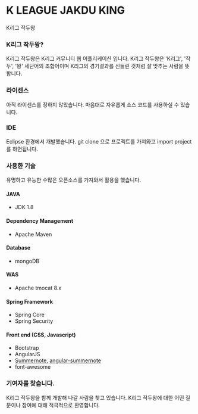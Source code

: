 K LEAGUE JAKDU KING
===================

K리그 작두왕


### K리그 작두왕?
K리그 작두왕은 K리그 커뮤니티 웹 어플리케이션 입니다.
K리그 작두왕은 'K리그', '작두', '왕' 세단어의 조합어이며 K리그의 경기결과를 신들린 것처럼 잘 맞추는 사람을 뜻합니다.


### 라이센스
아직 라이센스를 정하지 않았습니다. 마음대로 자유롭게 소스 코드를 사용하실 수 있습니다.


### IDE
Eclipse 환경에서 개발했습니다. git clone 으로 프로젝트를 가져와고 import project를 하면됩니다.


### 사용한 기술
유명하고 유능한 수많은 오픈소스를 가져와서 활용을 했습니다.

#### JAVA
* JDK 1.8

#### Dependency Management
* Apache Maven

#### Database
* mongoDB

#### WAS
* Apache tmocat 8.x

#### Spring Framework
* Spring Core
* Spring Security

#### Front end (CSS, Javascript)
* Bootstrap
* AngularJS
* [Summernote](https://github.com/HackerWins/summernote), [angular-summernote](https://github.com/outsideris/angular-summernote)
* font-awesome

### 기여자를 찾습니다.
K리그 작두왕을 함께 개발해 나갈 사람을 찾고 있습니다. K리그 작두왕에 대한 어떤 질문이나 참여에 대해 적극적으로 환영합니다.
